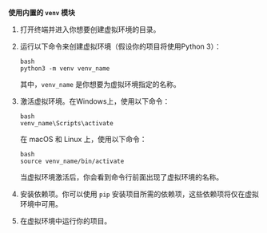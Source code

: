 **使用内置的 `venv` 模块**

1. 打开终端并进入你想要创建虚拟环境的目录。

2. 运行以下命令来创建虚拟环境（假设你的项目将使用Python 3）：

   ```
   bash
   python3 -m venv venv_name
   ```

   其中，`venv_name` 是你想要为虚拟环境指定的名称。

3. 激活虚拟环境。在Windows上，使用以下命令：

   ```
   bash
   venv_name\Scripts\activate
   ```

   在 macOS 和 Linux 上，使用以下命令：

   ```
   bash
   source venv_name/bin/activate
   ```

   当虚拟环境激活后，你会看到命令行前面出现了虚拟环境的名称。

4. 安装依赖项。你可以使用 `pip` 安装项目所需的依赖项，这些依赖项将仅在虚拟环境中可用。

5. 在虚拟环境中运行你的项目。